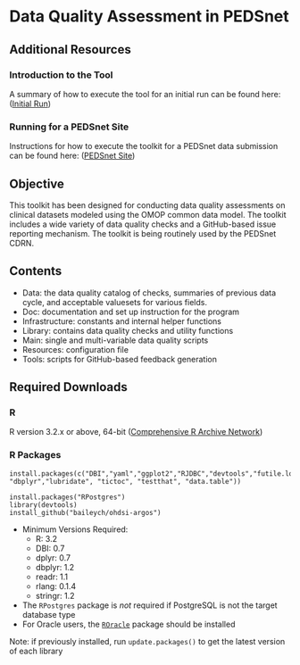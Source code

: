 # Data Quality Assessment  in PEDSnet

## Additional Resources

### Introduction to the Tool

A summary of how to execute the tool for an initial run can be found here: ([Initial Run](https://github.com/PEDSnet/Data-Quality-Analysis/blob/master/Doc/PEDSnet_DQA_Documentation.md))

### Running for a PEDSnet Site

Instructions for how to execute the toolkit for a PEDSnet data submission can be found here: ([PEDSnet Site](https://github.com/PEDSnet/Data-Quality-Analysis/blob/master/Doc/DQA-HowtoexecuteDQAonaPEDSnetSiteDataset.pdf))

## Objective
This toolkit has been designed for conducting data quality assessments on clinical datasets modeled using the OMOP common data model. The toolkit includes a wide variety of data quality checks and a GitHub-based issue reporting mechanism. The toolkit is being routinely used by the PEDSnet CDRN. 

## Contents 

- Data: the data quality catalog of checks, summaries of previous data cycle, and acceptable valuesets for various fields.
- Doc:  documentation and set up instruction for the program 
- Infrastructure: constants and internal helper functions 
- Library: contains data quality checks and utility functions
- Main: single and multi-variable data quality scripts
- Resources: configuration file 
- Tools: scripts for GitHub-based feedback generation 

## Required Downloads


### R
R version 3.2.x or above, 64-bit ([Comprehensive R Archive Network](http://cran.r-project.org/))

### R Packages 

```
install.packages(c("DBI","yaml","ggplot2","RJDBC","devtools","futile.logger","plyr","dplyr",
"dbplyr","lubridate", "tictoc", "testthat", "data.table"))

install.packages("RPostgres")
library(devtools)
install_github("baileych/ohdsi-argos")
```
* Minimum Versions Required:
  * R: 3.2
  * DBI: 0.7
  * dplyr: 0.7
  * dbplyr: 1.2
  * readr: 1.1
  * rlang: 0.1.4
  * stringr: 1.2
* The `RPostgres` package is _not_ required if PostgreSQL is not the target database type
* For Oracle users, the [`ROracle`](https://cran.r-project.org/web/packages/ROracle/index.html) package should be installed

Note: if previously installed, run `update.packages()` to get the latest version of each library
